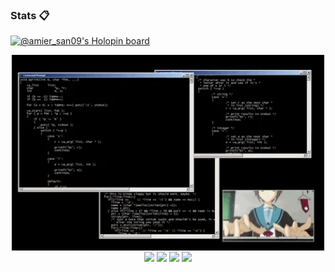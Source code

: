 ### Stats 📋
[![@amier_san09's Holopin board](https://holopin.io/api/user/board?user=amier_san09)](https://holopin.io/@amier_san09)
<p align="center">
<img align="center" hight="400" width="500" alt="GIF" src="https://github.com/MhmmdAmier/MhmmdAmier/blob/main/coding.webp">
<img align="center" src="https://github-readme-stats.vercel.app/api?username=MhmmdAmier&show_icons=true&theme=tokyonight&include_all_commits=true&count_private=true" />
<img align="center" src="https://github-readme-streak-stats.herokuapp.com/?user=MhmmdAmier&count_private=true&theme=tokyonight" />
<img align="center" src="https://github-readme-stats.vercel.app/api/top-langs/?username=MhmmdAmier&langs_count=10&theme=tokyonight&layout=compact" />
<img align="center" src="https://komarev.com/ghpvc/?username=MhmmdAmier&style=flat-square&color=blue">
</p>
